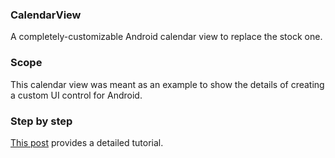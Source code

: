 ### CalendarView
A completely-customizable Android calendar view to replace the stock one.

### Scope
This calendar view was meant as an example to show the details of creating a custom UI control for Android.

### Step by step
[This post](https://www.toptal.com/android/android-customization-how-to-build-a-ui-component-that-does-what-you-want) provides a detailed tutorial.

